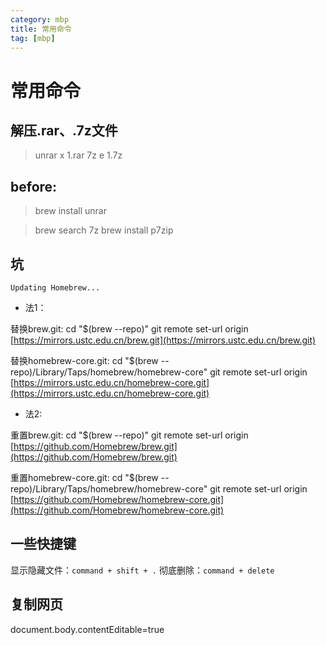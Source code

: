 ```yaml
---
category: mbp
title: 常用命令
tag: [mbp]
---
```

# 常用命令

## 解压.rar、.7z文件

> unrar x 1.rar
> 7z e 1.7z

## before:

> brew install unrar

> brew search 7z
> brew install p7zip


## 坑

`Updating Homebrew...`

- 法1：

替换brew.git:
cd "$(brew --repo)"
git remote set-url origin [https://mirrors.ustc.edu.cn/brew.git](https://mirrors.ustc.edu.cn/brew.git)

替换homebrew-core.git:
cd "$(brew --repo)/Library/Taps/homebrew/homebrew-core"
git remote set-url origin [https://mirrors.ustc.edu.cn/homebrew-core.git](https://mirrors.ustc.edu.cn/homebrew-core.git)

- 法2:

重置brew.git:
cd "$(brew --repo)"
git remote set-url origin [https://github.com/Homebrew/brew.git](https://github.com/Homebrew/brew.git)

重置homebrew-core.git:
cd "$(brew --repo)/Library/Taps/homebrew/homebrew-core"
git remote set-url origin [https://github.com/Homebrew/homebrew-core.git](https://github.com/Homebrew/homebrew-core.git)

## 一些快捷键

显示隐藏文件：`command + shift + .`
彻底删除：`command + delete`

## 复制网页
document.body.contentEditable=true

